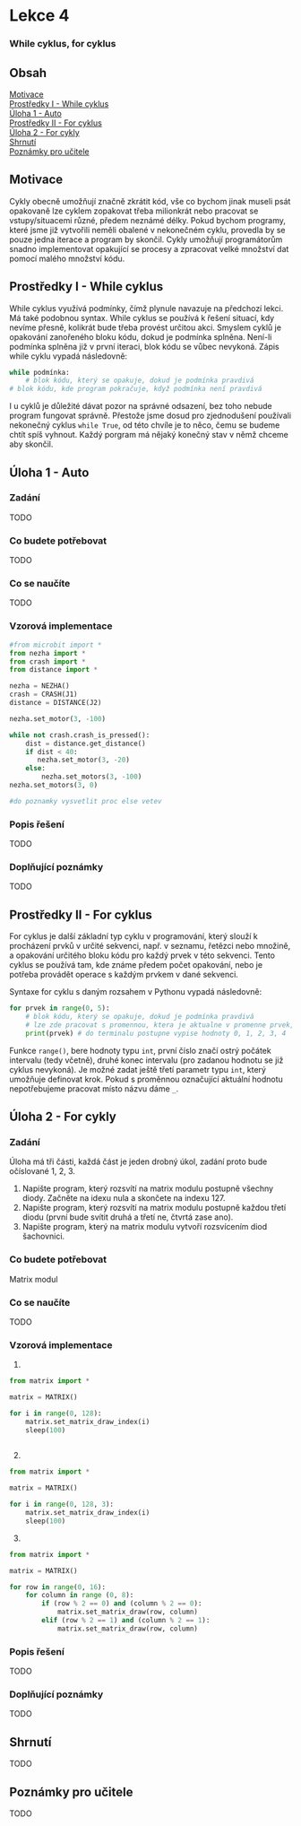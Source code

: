 # Lekce 4
### While cyklus, for cyklus

## Obsah
[Motivace](#motivace)  
[Prostředky I - While cyklus](#resources1)  
[Úloha 1 -  Auto](#assignment1)  
[Prostředky II - For cyklus](#resources2)  
[Úloha 2 - For cykly ](#assignment2)  
[Shrnutí](#conclusion)  
[Poznámky pro učitele](#pozn)  

## Motivace <a name="motivace"/>
Cykly obecně umožňují značně zkrátit kód, vše co bychom jinak museli psát opakovaně lze cyklem zopakovat třeba milionkrát nebo pracovat se vstupy/situacemi různé, předem neznámé délky. Pokud bychom programy, které jsme již vytvořili neměli obalené v nekonečném cyklu, provedla by se pouze jedna iterace a program by skončil. Cykly umožňují programátorům snadno implementovat opakující se procesy a zpracovat velké množství dat pomocí malého množství kódu.
## Prostředky I - While cyklus <a name="resources1"/>
While cyklus využívá podmínky, čímž plynule navazuje na předchozí lekci. Má také podobnou syntax. While cyklus se používá k řešení situací, kdy nevíme přesně, kolikrát bude třeba provést určitou akci. Smyslem cyklů je opakování zanořeného bloku kódu, dokud je podmínka splněna. Není-li podmínka splněna již v první iteraci, blok kódu se vůbec nevykoná.
Zápis while cyklu vypadá následovně:
```python
while podmínka:
    # blok kódu, který se opakuje, dokud je podmínka pravdivá
# blok kódu, kde program pokračuje, když podmínka není pravdivá
```
I u cyklů je důležité dávat pozor na správné odsazení, bez toho nebude program fungovat správně.
Přestože jsme dosud pro zjednodušení používali nekonečný cyklus `while True`, od této chvíle je to něco, čemu se budeme chtít spíš vyhnout. Každý porgram má nějaký konečný stav v němž chceme aby skončil.
## Úloha 1 - Auto <a name="assignment1"/>
### Zadání
TODO
### Co budete potřebovat
TODO
### Co se naučíte
TODO
### Vzorová implementace
```python
#from microbit import *
from nezha import *
from crash import *
from distance import *

nezha = NEZHA()
crash = CRASH(J1)
distance = DISTANCE(J2)

nezha.set_motor(3, -100)

while not crash.crash_is_pressed():
    dist = distance.get_distance()
    if dist < 40:
       nezha.set_motor(3, -20)
    else:
        nezha.set_motors(3, -100)
nezha.set_motors(3, 0)

#do poznamky vysvetlit proc else vetev
```

### Popis řešení
TODO
### Doplňující poznámky 
TODO
## Prostředky II - For cyklus <a name="resources2"/>
For cyklus je další základní typ cyklu v programování, který slouží k procházení prvků v určité sekvenci, např. v seznamu, řetězci nebo množině, a opakování určitého bloku kódu pro každý prvek v této sekvenci. Tento cyklus se používá tam, kde známe předem počet opakování, nebo je potřeba provádět operace s každým prvkem v dané sekvenci.

Syntaxe for cyklu s daným rozsahem v Pythonu vypadá následovně:
```python
for prvek in range(0, 5):
	# blok kódu, který se opakuje, dokud je podmínka pravdivá
	# lze zde pracovat s promennou, ktera je aktualne v promenne prvek, napriklad:
	print(prvek) # do terminalu postupne vypise hodnoty 0, 1, 2, 3, 4
```
Funkce `range()`, bere hodnoty typu `int`, první číslo značí ostrý počátek intervalu (tedy včetně), druhé konec intervalu (pro zadanou hodnotu se již cyklus nevykoná). Je možné zadat ještě třetí parametr typu `int`, který umožňuje definovat krok. Pokud s proměnnou označující aktuální hodnotu nepotřebujeme pracovat místo názvu dáme `_`. 
## Úloha 2 - For cykly <a name="assignment2"/>
### Zadání
Úloha má tři části, každá část je jeden drobný úkol, zadání proto bude očíslované 1, 2, 3.
1. Napište program, který rozsvítí na matrix modulu postupně všechny diody. Začněte na idexu nula a skončete na indexu 127.
2. Napište program, který rozsvítí na matrix modulu postupně každou třetí diodu (první bude svítit druhá a třetí ne, čtvrtá zase ano).
3. Napište program, který na matrix modulu vytvoří rozsvícením diod šachovnici.
### Co budete potřebovat
Matrix modul
### Co se naučíte
TODO
### Vzorová implementace
1.     
```python
from matrix import *

matrix = MATRIX()

for i in range(0, 128):
    matrix.set_matrix_draw_index(i)
    sleep(100)
	
```
2. 
```python
from matrix import *

matrix = MATRIX()

for i in range(0, 128, 3):
    matrix.set_matrix_draw_index(i)
    sleep(100)
```
3. 
```python
from matrix import *

matrix = MATRIX()

for row in range(0, 16):
    for column in range (0, 8):
        if (row % 2 == 0) and (column % 2 == 0):
            matrix.set_matrix_draw(row, column)
        elif (row % 2 == 1) and (column % 2 == 1):
            matrix.set_matrix_draw(row, column)
```

### Popis řešení
TODO
### Doplňující poznámky 
TODO
## Shrnutí <a name="conclusion"/>
TODO
## Poznámky pro učitele <a name="pozn"/>
TODO

